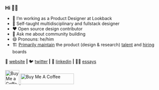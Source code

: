 ### Hi 👋🏾 



- 🔭 I’m working as a Product Designer at Lookback
- 🌱 Self-taught multidisciplinary and fullstack designer
- ❤️ Open source design contributor
- 💬 Ask me about community building 
- 😄 Pronouns: he/him
- 🏗 [Primarily maintain](https://www.lewisngugi.com/home/essays/product-resources-board) the product (design & research) [talent](https://bit.ly/KEDesignDirectory) and [hiring](https://bit.ly/KEDesignJobsDirectory) boards



🏡 [website][website] **|** 
🐦 [twitter][twitter] **|** 
👔 [linkedin][linkedin] **|**
✍🏾 [essays][essays]


[website]: https://lewisngugi.com
[twitter]: https://twitter.com/ngeshlew
[linkedin]: https://www.linkedin.com/in/ngeshlew/
[essays]: https://medium.com/@ngeshlew

<a href='https://ko-fi.com/ngeshlew' target='_blank'><img height='35' style='border:0px;height:46px;' src='https://az743702.vo.msecnd.net/cdn/kofi3.png?v=0' border='0' alt='Buy Me a Coffee at ko-fi.com' /> <a href="https://www.buymeacoffee.com/ngeshlew" target="_blank"><img src="https://cdn.buymeacoffee.com/buttons/default-orange.png" alt="Buy Me A Coffee" height="35" width="174"></a>
